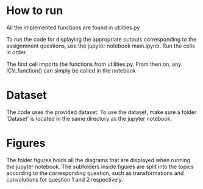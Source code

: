 # How to run

All the implemented functions are found in utilities.py

To run the code for displaying the appropriate outputs corresponding to the assignmnent questions, use the jupyter notebook main.ipynb. Run the cells in order.

The first cell imports the functions from utilities.py. From then on, any ICV_function() can simply be called in the notebook


# Dataset
The code uses the provided dataset. To use the dataset, make sure a folder 'Dataset' is located in the same directory as the jupyter notebook.


# Figures
The folder figures holds all the diagrams that are displayed when running the jupyter notebook. The subfolders inside figures are split into the topics according to the corresponding question, such as transformations and convolutions for question 1 and 2 respectively.